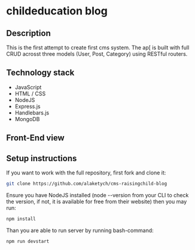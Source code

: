 # childeducation blog

## Description
This is the first attempt to create first cms system. The ap[ is built with full CRUD acrosst three models (User, Post, Category) using RESTful routers. 

## Technology stack
* JavaScript
* HTML / CSS
* NodeJS
* Express.js
* Handlebars.js
* MongoDB

## Front-End view

## Setup instructions
If you want to work with the full repository, first fork and clone it:

```bash
git clone https://github.com/alaketych/cms-raisingchild-blog
```

Ensure you have NodeJS installed (node --version from your CLI to check the version, if not, it is available for free from their website) then you may run:

```bash
npm install
```

Than you are able to run server by running bash-command:
```bash
npm run devstart
```